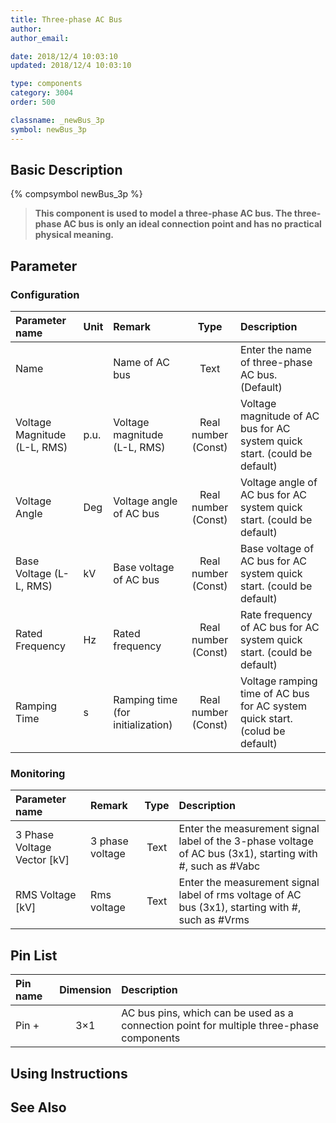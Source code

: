 ```yaml
---
title: Three-phase AC Bus
author: 
author_email:

date: 2018/12/4 10:03:10
updated: 2018/12/4 10:03:10

type: components
category: 3004
order: 500

classname: _newBus_3p
symbol: newBus_3p
---
```

## Basic Description
{% compsymbol newBus_3p %}

> **This component is used to model a three-phase AC bus. The three-phase AC bus is only an ideal connection point and has no practical physical meaning.**

## Parameter
### Configuration
| Parameter name | Unit | Remark | Type | Description |
| :--- | :--- | :--- | :--: | :--- |
| Name |  | Name of AC bus | Text | Enter the name of three-phase AC bus. (Default) |
| Voltage Magnitude (L-L, RMS) | p.u. | Voltage magnitude (L-L, RMS) | Real number (Const) | Voltage magnitude of AC bus for AC system quick start. (could be default) |
| Voltage Angle | Deg | Voltage angle of AC bus | Real number (Const) | Voltage angle of AC bus for AC system quick start. (could be default) |
| Base Voltage (L-L, RMS) | kV | Base voltage of AC bus | Real number (Const) | Base voltage of AC bus for AC system quick start. (could be default) |
| Rated Frequency | Hz | Rated frequency | Real number (Const) | Rate frequency of AC bus for AC system quick start. (could be default) |
| Ramping Time | s | Ramping time (for initialization) | Real number (Const) | Voltage ramping time of AC bus for AC system quick start. (colud be default) |

### Monitoring
| Parameter name | Remark | Type | Description |
| :--- | :--- | :--: | :--- |
| 3 Phase Voltage Vector \[kV\] | 3 phase voltage | Text | Enter the measurement signal label of the 3-phase voltage of AC bus (3x1), starting with #, such as #Vabc |
| RMS Voltage \[kV\] | Rms voltage | Text | Enter the measurement signal label of rms voltage of AC bus (3x1), starting with #, such as #Vrms |


## Pin List

| Pin name | Dimension | Description |
| :--- | :--:  | :--- |
| Pin + | 3×1 | AC bus pins, which can be used as a connection point for multiple three-phase components |

## Using Instructions



## See Also


